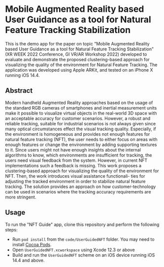 # Mobile Augmented Reality based User Guidance as a tool for Natural Feature Tracking Stabilization

This is the demo app for the paper on topic "Mobile Augmented Reality based User Guidance as a tool for Natural Feature Tracking Stabilization" (XR WEEK 2022 Conference, GI VR/AR Workshop 2022) developed to evaluate and demonstrate the proposed clustering-based approach for visualizing the quality of the environment for Natural Feature Tracking. The application was developed using Apple ARKit, and tested on an iPhone X running iOS 14.4.

## Abstract
Modern handheld Augmented Reality approaches based on the usage of the standard RGB cameras of smartphones and inertial measurement units make it possible to visualize virtual objects in the real-world 3D space with an acceptable accuracy for customer scenarios. However, a robust and reliable tracking, suitable for industrial scenarios is not always given since many optical circumstances effect the visual tracking quality. Especially, if the environment is homogeneous and provides not enough features for natural feature tracking (NFT), the user needs to either focus on areas with enough features or change the environment by adding supporting textures to it. Since users might not have enough insights about the internal algorithms to know, which environments are insufficient for tracking, the users need visual feedback from the system. However, in current NFT implementations such a feedback is missing. This work proposes a clustering-based approach for visualizing the quality of the environment for NFT. Then, the work introduces visual assistance functionali- ties for adjusting the tracked environment in order to stabilize natural feature tracking. The solution provides an approach on how customer-technology can be used in scenarios where the tracking accuracy requirements are more stringent.

## Usage
To run the "NFT Guide" app, clone this repository and perform the following steps:

* Run `pod install` from the `code/UserGuidedNFT` folder. You may need to install [Cocoa Pods](https://guides.cocoapods.org/using/getting-started.html).
* Open `UserGuidedNFT.xcworkspace` using Xcode 12.3 or above
* Build and run the `UserGuidedNFT` scheme on an iOS device running iOS 14.4 and above. 

